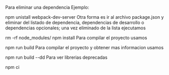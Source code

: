 Para eliminar una dependencia Ejemplo:

npm unistall webpack-dev-server
Otra forma es ir al archivo package.json y eliminar del listado de dependencia, dependencias de desarrollo o dependencias opcionales; una vez eliminado de la lista ejecutamos

rm -rf node_modules/
npm install
Para compilar el proyecto usamos

npm run build
Para compilar el proyecto y obtener mas informacion usamos


npm run build --dd
Para ver librerias deprecadas

npm ci